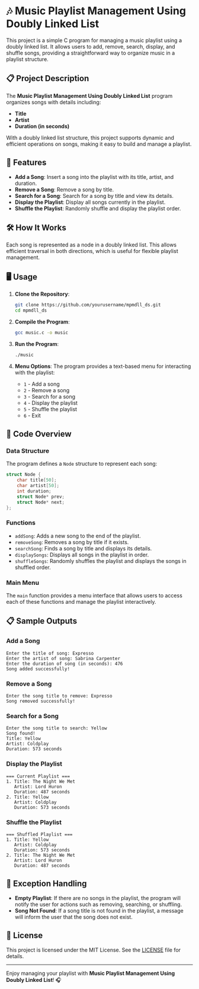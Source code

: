 # 🎶 Music Playlist Management Using Doubly Linked List

This project is a simple C program for managing a music playlist using a doubly linked list. It allows users to add, remove, search, display, and shuffle songs, providing a straightforward way to organize music in a playlist structure.

## 📋 Project Description

The **Music Playlist Management Using Doubly Linked List** program organizes songs with details including:
- **Title**
- **Artist**
- **Duration (in seconds)**

With a doubly linked list structure, this project supports dynamic and efficient operations on songs, making it easy to build and manage a playlist.

## 🚀 Features

- **Add a Song**: Insert a song into the playlist with its title, artist, and duration.
- **Remove a Song**: Remove a song by title.
- **Search for a Song**: Search for a song by title and view its details.
- **Display the Playlist**: Display all songs currently in the playlist.
- **Shuffle the Playlist**: Randomly shuffle and display the playlist order.

## 🛠️ How It Works

Each song is represented as a node in a doubly linked list. This allows efficient traversal in both directions, which is useful for flexible playlist management.

## 🖥️ Usage

1. **Clone the Repository**:
   ```bash
   git clone https://github.com/yourusername/mpmdll_ds.git
   cd mpmdll_ds
   ```

2. **Compile the Program**:
   ```bash
   gcc music.c -o music
   ```

3. **Run the Program**:
   ```bash
   ./music
   ```

4. **Menu Options**:
   The program provides a text-based menu for interacting with the playlist:
   - `1` - Add a song
   - `2` - Remove a song
   - `3` - Search for a song
   - `4` - Display the playlist
   - `5` - Shuffle the playlist
   - `6` - Exit

## 📄 Code Overview

### Data Structure

The program defines a `Node` structure to represent each song:
```c
struct Node {
    char title[50];
    char artist[50];
    int duration;
    struct Node* prev;
    struct Node* next;
};
```

### Functions

- `addSong`: Adds a new song to the end of the playlist.
- `removeSong`: Removes a song by title if it exists.
- `searchSong`: Finds a song by title and displays its details.
- `displaySongs`: Displays all songs in the playlist in order.
- `shuffleSongs`: Randomly shuffles the playlist and displays the songs in shuffled order.

### Main Menu

The `main` function provides a menu interface that allows users to access each of these functions and manage the playlist interactively.

## 📋 Sample Outputs

### Add a Song
```
Enter the title of song: Expresso
Enter the artist of song: Sabrina Carpenter
Enter the duration of song (in seconds): 476
Song added successfully!
```

### Remove a Song
```
Enter the song title to remove: Expresso
Song removed successfully!
```

### Search for a Song
```
Enter the song title to search: Yellow
Song found!
Title: Yellow
Artist: Coldplay
Duration: 573 seconds
```

### Display the Playlist
```
=== Current Playlist ===
1. Title: The Night We Met
   Artist: Lord Huron
   Duration: 487 seconds
2. Title: Yellow
   Artist: Coldplay
   Duration: 573 seconds
```

### Shuffle the Playlist
```
=== Shuffled Playlist ===
1. Title: Yellow
   Artist: Coldplay
   Duration: 573 seconds
2. Title: The Night We Met
   Artist: Lord Huron
   Duration: 487 seconds
```

## 🐛 Exception Handling

- **Empty Playlist**: If there are no songs in the playlist, the program will notify the user for actions such as removing, searching, or shuffling.
- **Song Not Found**: If a song title is not found in the playlist, a message will inform the user that the song does not exist.

## 📜 License

This project is licensed under the MIT License. See the [LICENSE](LICENSE) file for details.

---

Enjoy managing your playlist with **Music Playlist Management Using Doubly Linked List**! 🎧
